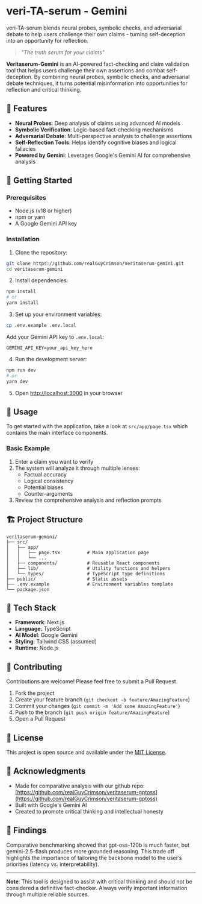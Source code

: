 # veri-TA-serum - Gemini

veri-TA-serum blends neural probes, symbolic checks, and adversarial debate to help users challenge their own claims - turning self-deception into an opportunity for reflection.

> *"The truth serum for your claims"*

**Veritaserum-Gemini** is an AI-powered fact-checking and claim validation tool that helps users challenge their own assertions and combat self-deception. By combining neural probes, symbolic checks, and adversarial debate techniques, it turns potential misinformation into opportunities for reflection and critical thinking.

## 🌟 Features

- **Neural Probes**: Deep analysis of claims using advanced AI models
- **Symbolic Verification**: Logic-based fact-checking mechanisms
- **Adversarial Debate**: Multi-perspective analysis to challenge assertions
- **Self-Reflection Tools**: Helps identify cognitive biases and logical fallacies
- **Powered by Gemini**: Leverages Google's Gemini AI for comprehensive analysis

## 🚀 Getting Started

### Prerequisites

- Node.js (v18 or higher)
- npm or yarn
- A Google Gemini API key

### Installation

1. Clone the repository:
```bash
git clone https://github.com/realGuyCrimson/veritaserum-gemini.git
cd veritaserum-gemini
```

2. Install dependencies:
```bash
npm install
# or
yarn install
```

3. Set up your environment variables:
```bash
cp .env.example .env.local
```

Add your Gemini API key to `.env.local`:
```
GEMINI_API_KEY=your_api_key_here
```

4. Run the development server:
```bash
npm run dev
# or
yarn dev
```

5. Open [http://localhost:3000](http://localhost:3000) in your browser

## 📖 Usage

To get started with the application, take a look at `src/app/page.tsx` which contains the main interface components.

### Basic Example

1. Enter a claim you want to verify
2. The system will analyze it through multiple lenses:
   - Factual accuracy
   - Logical consistency
   - Potential biases
   - Counter-arguments
3. Review the comprehensive analysis and reflection prompts

## 🏗️ Project Structure

```
veritaserum-gemini/
├── src/
│   ├── app/
│   │   ├── page.tsx          # Main application page
│   │   └── ...
│   ├── components/           # Reusable React components
│   ├── lib/                  # Utility functions and helpers
│   └── types/                # TypeScript type definitions
├── public/                   # Static assets
├── .env.example              # Environment variables template
└── package.json
```

## 🔧 Tech Stack

- **Framework**: Next.js
- **Language**: TypeScript
- **AI Model**: Google Gemini
- **Styling**: Tailwind CSS (assumed)
- **Runtime**: Node.js

## 🤝 Contributing

Contributions are welcome! Please feel free to submit a Pull Request.

1. Fork the project
2. Create your feature branch (`git checkout -b feature/AmazingFeature`)
3. Commit your changes (`git commit -m 'Add some AmazingFeature'`)
4. Push to the branch (`git push origin feature/AmazingFeature`)
5. Open a Pull Request

## 📝 License

This project is open source and available under the [MIT License](LICENSE).

## 🙏 Acknowledgments

- Made for comparative analysis with our github repo: [https://github.com/realGuyCrimson/veritaserum-gptoss](https://github.com/realGuyCrimson/veritaserum-gptoss)
- Built with Google's Gemini AI
- Created to promote critical thinking and intellectual honesty

## 📧 Findings

Comparative benchmarking showed that gpt-oss-120b is much faster,  but gemini-2.5-flash produces more grounded reasoning. This trade off highlights the importance of tailoring the backbone model to the user’s  priorities (latency vs. interpretability).

---

**Note**: This tool is designed to assist with critical thinking and should not be considered a definitive fact-checker. Always verify important information through multiple reliable sources.
